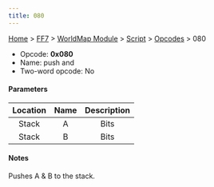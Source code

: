 ```yaml
---
title: 080
---
```


[Home](../../../../index.md) > [FF7](../../../../FF7.md) > [WorldMap Module](../../../WorldMap_Module.md) > [Script](../../Script.md) > [Opcodes](../Opcodes.md) > 080

-   Opcode: **0x080**
-   Name: push and
-   Two-word opcode: No

#### Parameters

| Location | Name | Description |
|:--------:|:----:|:-----------:|
|  Stack   |  A   |    Bits     |
|  Stack   |  B   |    Bits     |

#### Notes

Pushes A & B to the stack.
